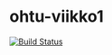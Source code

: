# ohtu-viikko1

[![Build Status](https://travis-ci.org/iah1016/ohtu-viikko1.svg?branch=master)](https://travis-ci.org/iah1016/ohtu-viikko1)
